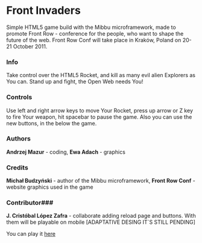 Front Invaders
========
Simple HTML5 game build with the Mibbu microframework, made to promote Front Row - conference for the people, who want to shape the future of the web. Front Row Conf will take place in Kraków, Poland on 20-21 October 2011.

### Info ###
Take control over the HTML5 Rocket, and kill as many evil alien Explorers as You can. Stand up and fight, the Open Web needs You!

### Controls ###
Use left and right arrow keys to move Your Rocket, press up arrow or Z key to fire Your weapon, hit spacebar to pause the game.
Also you can use the new buttons, in the below the game.

### Authors ###
**Andrzej Mazur** - coding,
**Ewa Adach** - graphics

### Credits ###
**Michał Budzyński** - author of the Mibbu microframework,
**Front Row Conf** - website graphics used in the game

### Contributor###
 **J. Cristóbal López Zafra** - collaborate adding reload page and buttons. With them will be playable on mobile  [ADAPTATIVE DESING IT´S STILL PENDING]


 You can play it [here](http://jcristobal.github.io/FrontInvaders/)